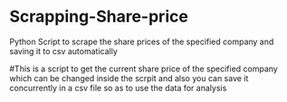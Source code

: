 # Scrapping-Share-price
Python Script to scrape the share prices of the specified company and saving it to csv automatically

#This is a script to get the current share price of the specified company which can be changed inside the scrpit and also you can save it concurrently in a csv file so as to use the data for analysis
